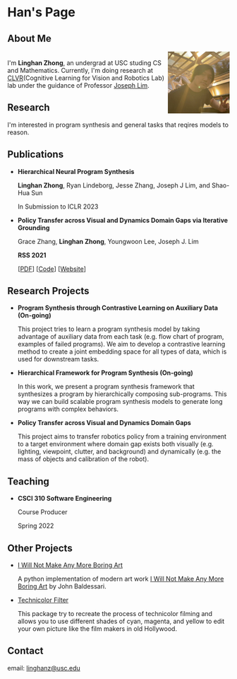 # Han's Page

## About Me

<img src="img/mypic.jpeg" alt="mypic" width="140" align="right"/><br/>
I'm **Linghan Zhong**, an undergrad at USC studing CS and Mathematics. Currently, I'm doing research at [CLVR](https://www.clvrai.com/)(Cognitive Learning for Vision and Robotics Lab) lab under the guidance of Professor [Joseph Lim](https://viterbi-web.usc.edu/~limjj/).

## Research

I'm interested in program synthesis and general tasks that reqires models to reason. 

## Publications

- **Hierarchical Neural Program Synthesis**
 
  **Linghan Zhong**, Ryan Lindeborg, Jesse Zhang, Joseph J Lim, and Shao-Hua Sun

  In Submission to ICLR 2023

- **Policy Transfer across Visual and Dynamics Domain Gaps via Iterative Grounding**
  
  Grace Zhang, **Linghan Zhong**, Youngwoon Lee, Joseph J. Lim

  **RSS 2021**
  
  [[PDF](http://www.roboticsproceedings.org/rss17/p006.pdf)] [[Code](https://github.com/clvrai/idapt)] [[Website](https://clvrai.github.io/idapt/)]

## Research Projects

- **Program Synthesis through Contrastive Learning on Auxiliary Data (On-going)**
  
  This project tries to learn a program synthesis model by taking advantage of auxiliary data from each task (e.g. flow chart of program, examples of failed programs). We aim to develop a contrastive learning method to create a joint embedding space for all types of data, which is used for downstream tasks.

- **Hierarchical Framework for Program Synthesis (On-going)**
  
  In this work, we present a program synthesis framework that synthesizes a program by hierarchically composing sub-programs. This way we can build scalable program synthesis models to generate long programs with complex behaviors.

- **Policy Transfer across Visual and Dynamics Domain Gaps**
  
  This project aims to transfer robotics policy from a training environment to a target environment where domain gap exists both visually (e.g. lighting, viewpoint, clutter, and background) and dynamically (e.g. the mass of objects and calibration of the robot).


## Teaching

- **CSCI 310 Software Engineering**
  
  Course Producer

  Spring 2022


## Other Projects

- [I Will Not Make Any More Boring Art](https://github.com/thoughtp0lice/i_will_not_make_any_more_boring_art)
  
  A python implementation of modern art work [I Will Not Make Any More Boring Art](https://www.moma.org/learn/moma_learning/john-baldessari-i-will-not-make-any-more-boring-art-1971/) by John Baldessari.
- [Technicolor Filter](https://github.com/thoughtp0lice/technicolor_filter)
  
  This package try to recreate the process of technicolor filming and allows you to use different shades of cyan, magenta, and yellow to edit your own picture like the film makers in old Hollywood.

## Contact

email: linghanz@usc.edu
